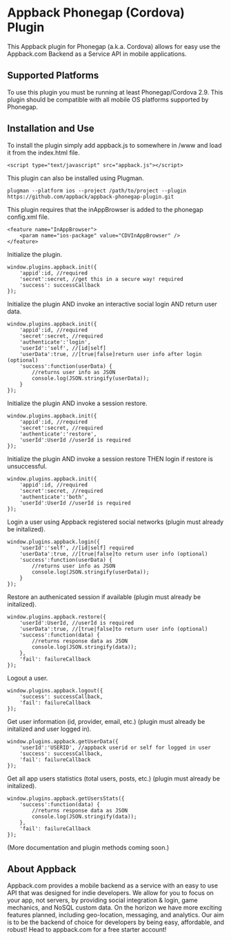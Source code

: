 # Appback Phonegap (Cordova) Plugin

This Appback plugin for Phonegap (a.k.a. Cordova) allows for easy use the Appback.com Backend as a Service API in mobile applications.

## Supported Platforms

To use this plugin you must be running at least Phonegap/Cordova 2.9.  This plugin should be compatible with all mobile OS platforms supported by Phonegap.

## Installation and Use

To install the plugin simply add appback.js to somewhere in /www and load it from the index.html file.

    <script type="text/javascript" src="appback.js"></script>
    
This plugin can also be installed using Plugman.

    plugman --platform ios --project /path/to/project --plugin  https://github.com/appback/appback-phonegap-plugin.git
    
This plugin requires that the inAppBrowser is added to the phonegap config.xml file.

    <feature name="InAppBrowser">
        <param name="ios-package" value="CDVInAppBrowser" />
    </feature>

Initialize the plugin.

    window.plugins.appback.init({
        'appid':id, //required
        'secret':secret, //get this in a secure way! required
        'success': successCallback
    });

Initialize the plugin AND invoke an interactive social login AND return user data.

    window.plugins.appback.init({
        'appid':id, //required
        'secret':secret, //required
        'authenticate':'login',
        'userId':'self', //[id|self]
        'userData':true, //[true|false]return user info after login (optional)
        'success':function(userData) {
            //returns user info as JSON
            console.log(JSON.stringify(userData));
        }
    });
    
Initialize the plugin AND invoke a session restore.

    window.plugins.appback.init({
        'appid':id, //required
        'secret':secret, //required
        'authenticate':'restore',
        'userId':UserId //userId is required
    });
    
Initialize the plugin AND invoke a session restore THEN login if restore is unsuccessful.

    window.plugins.appback.init({
        'appid':id, //required
        'secret':secret, //required
        'authenticate':'both',
        'userId':UserId //userId is required
    });
    
Login a user using Appback registered social networks (plugin must already be initalized).

    window.plugins.appback.login({
        'userId':'self', //[id|self] required
        'userData':true, //[true|false]to return user info (optional)
        'success':function(userData) {
            //returns user info as JSON
            console.log(JSON.stringify(userData));
        }
    });
    
Restore an authenicated session if available (plugin must already be initalized).

    window.plugins.appback.restore({
        'userId':UserId, //userId is required
        'userData':true, //[true|false]to return user info (optional)
        'success':function(data) {
            //returns response data as JSON
            console.log(JSON.stringify(data));
        },
        'fail': failureCallback
    });
    
Logout a user.

    window.plugins.appback.logout({
        'success': successCallback,
        'fail': failureCallback
    });
    
Get user information (id, provider, email, etc.) (plugin must already be initalized and user logged in).

    window.plugins.appback.getUserData({
        'userId':'USERID', //appback userid or self for logged in user
        'success': successCallback,
        'fail': failureCallback
    });

Get all app users statistics (total users, posts, etc.) (plugin must already be initalized).

    window.plugins.appback.getUsersStats({
        'success':function(data) {
            //returns response data as JSON
            console.log(JSON.stringify(data));
        },
        'fail': failureCallback
    });
    

(More documentation and plugin methods coming soon.)

## About Appback

Appback.com provides a mobile backend as a service with an easy to use API that was designed for indie developers.  We allow for you to focus on your app, not servers, by providing social integration & login, game mechanics, and NoSQL custom data.  On the horizon we have more exciting features planned, including geo-location, messaging, and analytics.  Our aim is to be the backend of choice for developers by being easy, affordable, and robust!  Head to appback.com for a free starter account!